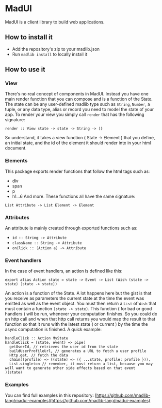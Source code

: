 # MadUI
MadUI is a client library to build web applications.

## How to install it
- Add the repository's zip to your madlib.json
- Run `madlib install` to locally install it

## How to use it

### View
There's no real concept of components in MadUI. Instead you have one main render function that
you can compose and is a function of the State. The state can be any user-defined madlib type
such as `String`, `Number`, a tuple, or any data type, alias or record you need to model the
state of your app. To render your view you simply call `render` that has the following signature:
```madlib
render :: View state -> state -> String -> ()
```
So understand, it takes a view function ( State -> Element ) that you define, an initial state, and
the id of the element it should render into in your html document.

### Elements
This package exports render functions that follow the html tags such as:
- div
- span
- p
- h1...6
And more.
These functions all have the same signature:

```madlib
List Attribute -> List Element -> Element
```

### Attributes
An attribute is mainly created through exported functions such as:
- `id :: String -> Attribute`
- `className :: String -> Attribute`
- `onClick :: (Action a) -> Attribute`

### Event handlers
In the case of event handlers, an action is defined like this:
```madlib
export alias Action state = state -> Event -> List (Wish (state -> state) (state -> state))
```

An action is a function of the State. A lot happens here but the gist is that you receive as parameters
the current state at the time the event was emitted as well as the event object. You must then return a `List`
of `Wish` that must contain a function `(state -> state)`. This function ( for bad or good handlers ) will be
run, whenever your computation finishes. So you could do an http call and when that http call returns you would map
the result to that function so that it runs with the latest state ( or current ) by the time the async computation
is finished. A quick example:

```madlib
handleClick :: Action MyState
handleClick = (state, event) => pipe(
  getUserId, // retrieves the user id from the state
  buildUserProfileUrl, // generates a URL to fetch a user profile
  Http.get, // fetch the data
  chain((profile) => ((state) => ({ ...state, profile: profile })),
  List.singleton // remember, it must return a list, because you may well want to generate other side effects based on that event
)(state)
```

### Examples
You can find full examples in this repository: [https://github.com/madlib-lang/madui-examples](https://github.com/madlib-lang/madui-examples)
